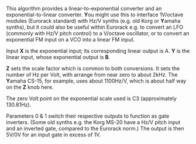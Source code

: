 
This algorithm provides a linear-to-exponential converter and an exponential-to-linear converter. **Y**ou might use this to
interface 1V/octave modules (Eurorack standard) with Hz/V synths (e.g. old Korg or **Y**amaha synths), but it could also be
useful within Eurorack e.g. to convert an LFO (commonly with Hz/V pitch control) to a V/octave oscillator, or to convert
an exponential FM input on a VCO into a linear FM input.

Input **X** is the exponential input; its corresponding linear output is A. **Y** is the linear input, whose exponential output
is **B**.

**Z** sets the scale factor which is common to both conversions. It sets the number of Hz per Volt, with arrange from near
zero to about 2kHz. The **Y**amaha CS-15, for example, uses about 1100Hz/V, which is about half way on the **Z** knob here.

The zero Volt point on the exponential scale used is C3 (approximately 130.81Hz).

Parameters 0 & 1 switch their respective outputs to function as gate inverters. (Some old synths e.g. the Korg MS-20
have a Hz/V pitch input and an inverted gate, compared to the Eurorack norm.) The output is then 5V/0V for an input gate
in excess of 1V.
